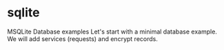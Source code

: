 # sqlite
MSQLite Database examples
Let's start with a minimal database example. We will add services (requests) and encrypt records.

